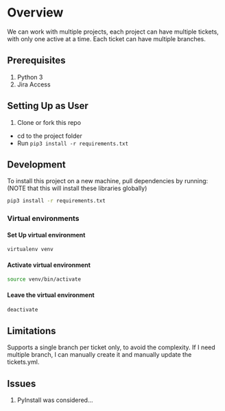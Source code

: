 # Overview

We can work with multiple projects, each project can have multiple tickets, with
 only one active at a time.  Each ticket can have multiple branches.


## Prerequisites

1. Python 3
2. Jira Access

## Setting Up as User

1. Clone or fork this repo
- cd to the project folder
- Run `pip3 install -r requirements.txt`




## Development

To install this project on a new machine, pull dependencies by running: (NOTE
that this will install these libraries globally)

```bash
pip3 install -r requirements.txt
```

### Virtual environments

#### Set Up virtual environment

```bash
virtualenv venv
```

#### Activate virtual environment

```bash
source venv/bin/activate
```

#### Leave the virtual environment

```bash
deactivate
```

## Limitations

Supports a single branch per ticket only, to avoid the complexity.
If I need multiple branch, I can manually create it and manually update the tickets.yml.

## Issues

1. PyInstall was considered...

